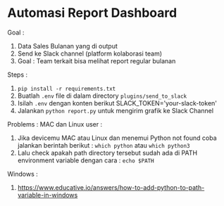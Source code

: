 # Automasi Report Dashboard

Goal :
1. Data Sales Bulanan yang di output
2. Send ke Slack channel (platform kolaborasi team)
3. Goal : Team terkait bisa melihat report regular bulanan

Steps :
1. `pip install -r requirements.txt`
2. Buatlah `.env` file di dalam directory `plugins/send_to_slack`
3. Isilah `.env` dengan konten berikut SLACK_TOKEN='your-slack-token'
4. Jalankan `python report.py` untuk mengirim grafik ke Slack Channel

Problems :
MAC dan Linux user :
1. Jika devicemu MAC atau Linux dan menemui Python not found coba jalankan berintah berikut :
    `which python` atau `which python3`
2. Lalu check apakah path directory tersebut sudah ada di PATH environment variable dengan cara :
    `echo $PATH`

Windows :
1. https://www.educative.io/answers/how-to-add-python-to-path-variable-in-windows
